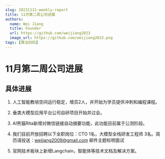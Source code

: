 ```yaml
---
slug: 20231111-weekly-report
title: 11月第二周公司进展
authors:
  name: Wei Jiang
  title: Founder
  url: https://github.com/weijiang2023
  image_url: https://github.com/weijiang2023.png
tags: [算法妈妈]
---
```


# 11月第二周公司进展
## 具体进展

1. 人工智能教培空间运行稳定，增员2人，并开始为学员提供冲刺和编程课程。

2. 垂类大模型应用平台公司自研项目开始并过会。

3. AI熊猫Rita新增对微信链接自动摘要功能，此功能目前属于公测阶段。

4. 我们目前开放招聘以下全职岗位：CTO 1名，大模型全栈研发工程师 3名。简历请投送：weijiang2009@gmail.com 邮件主题标明面试

5. 官网技术板块上新增Langchain，智能体等技术文档及解决方案。